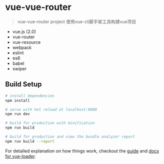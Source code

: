 # vue-vue-router

> vue-vue-router project
> 使用vue-cli脚手架工具构建vue项目

* vue.js (2.0)
* vue-router
* vue-resource
* webpack
* eslint
* es6
* babel
* swiper

## Build Setup

``` bash
# install dependencies
npm install

# serve with hot reload at localhost:8080
npm run dev

# build for production with minification
npm run build

# build for production and view the bundle analyzer report
npm run build --report
```

For detailed explanation on how things work, checkout the [guide](http://vuejs-templates.github.io/webpack/) and [docs for vue-loader](http://vuejs.github.io/vue-loader).
